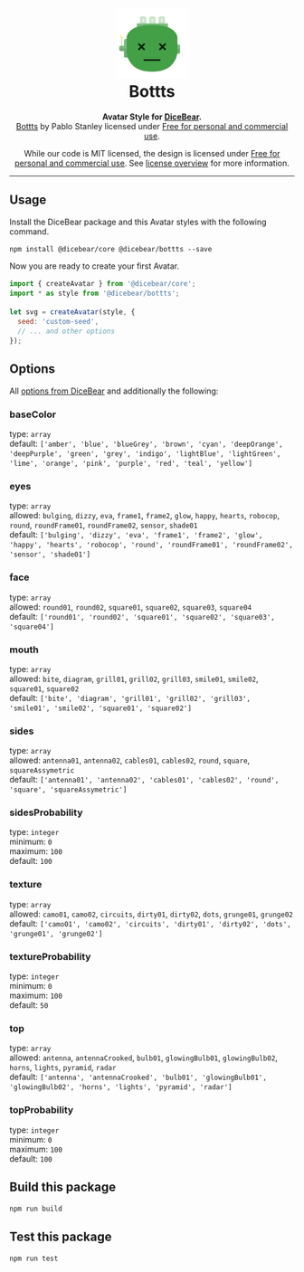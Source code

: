 <h1 align="center"><img src="./tests/svg/0.svg" width="124" /> <br />Bottts</h1>
<p align="center">
  <strong>Avatar Style for <a href="https://dicebear.com/">DiceBear</a>.</strong><br />
    <a href="https://bottts.com/">Bottts</a>
    by Pablo Stanley
    licensed under
      <a href="https://bottts.com/">Free for personal and commercial use</a>.
</p>

<p align="center">
  While our code is MIT licensed, the design is licensed under
    <a href="https://bottts.com/">Free for personal and commercial use</a>.
  See <a href="https://dicebear.com/licenses">license overview</a> for more information.
</p>

---

## Usage

Install the DiceBear package and this Avatar styles with the following command.

```
npm install @dicebear/core @dicebear/bottts --save
```

Now you are ready to create your first Avatar.

```js
import { createAvatar } from '@dicebear/core';
import * as style from '@dicebear/bottts';

let svg = createAvatar(style, {
  seed: 'custom-seed',
  // ... and other options
});
```

## Options

All [options from DiceBear](https://dicebear.com/docs/options) and additionally
the following:

### baseColor

type: `array`  
default:
`['amber', 'blue', 'blueGrey', 'brown', 'cyan', 'deepOrange', 'deepPurple', 'green', 'grey', 'indigo', 'lightBlue', 'lightGreen', 'lime', 'orange', 'pink', 'purple', 'red', 'teal', 'yellow']`

### eyes

type: `array`  
allowed: `bulging`, `dizzy`, `eva`, `frame1`, `frame2`, `glow`, `happy`,
`hearts`, `robocop`, `round`, `roundFrame01`, `roundFrame02`, `sensor`,
`shade01`  
default:
`['bulging', 'dizzy', 'eva', 'frame1', 'frame2', 'glow', 'happy', 'hearts', 'robocop', 'round', 'roundFrame01', 'roundFrame02', 'sensor', 'shade01']`

### face

type: `array`  
allowed: `round01`, `round02`, `square01`, `square02`, `square03`, `square04`  
default:
`['round01', 'round02', 'square01', 'square02', 'square03', 'square04']`

### mouth

type: `array`  
allowed: `bite`, `diagram`, `grill01`, `grill02`, `grill03`, `smile01`,
`smile02`, `square01`, `square02`  
default:
`['bite', 'diagram', 'grill01', 'grill02', 'grill03', 'smile01', 'smile02', 'square01', 'square02']`

### sides

type: `array`  
allowed: `antenna01`, `antenna02`, `cables01`, `cables02`, `round`, `square`,
`squareAssymetric`  
default:
`['antenna01', 'antenna02', 'cables01', 'cables02', 'round', 'square', 'squareAssymetric']`

### sidesProbability

type: `integer`  
minimum: `0`  
maximum: `100`  
default: `100`

### texture

type: `array`  
allowed: `camo01`, `camo02`, `circuits`, `dirty01`, `dirty02`, `dots`,
`grunge01`, `grunge02`  
default:
`['camo01', 'camo02', 'circuits', 'dirty01', 'dirty02', 'dots', 'grunge01', 'grunge02']`

### textureProbability

type: `integer`  
minimum: `0`  
maximum: `100`  
default: `50`

### top

type: `array`  
allowed: `antenna`, `antennaCrooked`, `bulb01`, `glowingBulb01`,
`glowingBulb02`, `horns`, `lights`, `pyramid`, `radar`  
default:
`['antenna', 'antennaCrooked', 'bulb01', 'glowingBulb01', 'glowingBulb02', 'horns', 'lights', 'pyramid', 'radar']`

### topProbability

type: `integer`  
minimum: `0`  
maximum: `100`  
default: `100`

## Build this package

```
npm run build
```

## Test this package

```
npm run test
```
